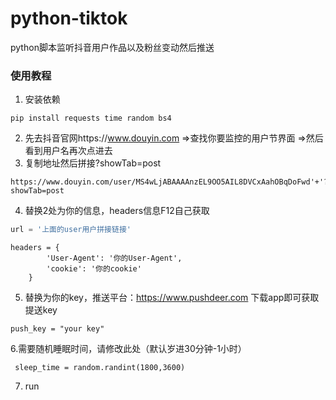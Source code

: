 # python-tiktok
python脚本监听抖音用户作品以及粉丝变动然后推送
### 使用教程

1. 安装依赖

```
pip install requests time random bs4
```

2. 先去抖音官网https://www.douyin.com =>查找你要监控的用户节界面 =>然后看到用户名再次点进去 
3. 复制地址然后拼接?showTab=post

```
https://www.douyin.com/user/MS4wLjABAAAAnzEL9OO5AIL8DVCxAahOBqDoFwd'+'?showTab=post
```

4. 替换2处为你的信息，headers信息F12自己获取

```python
url = '上面的user用户拼接链接'
```

```
headers = {
        'User-Agent': '你的User-Agent',
        'cookie': '你的cookie'
    }
```

5. 替换为你的key，推送平台：https://www.pushdeer.com 下载app即可获取提送key

```
push_key = "your key"
```

6.需要随机睡眠时间，请修改此处（默认岁进30分钟-1小时）

```
 sleep_time = random.randint(1800,3600)
```

7. run

